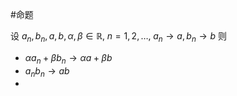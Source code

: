 #命题 

设 $a_{n},b_{n},a,b,\alpha,\beta \in \mathbb{R},\; n=1,2,\dots,\;a_{n}\to a,b_{n}\to b$ 则

- $\alpha a_{n}+\beta b_{n}\to \alpha a+\beta b$
- $a_{n}b_{n}\to ab$
- 